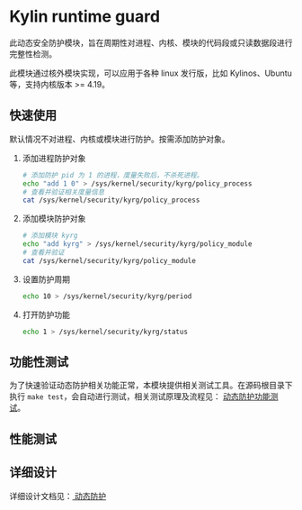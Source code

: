 # Kylin runtime guard

此动态安全防护模块，旨在周期性对进程、内核、模块的代码段或只读数据段进行完整性检测。

此模块通过核外模块实现，可以应用于各种 linux 发行版，比如 Kylinos、Ubuntu 等，支持内核版本 >= 4.19。

## 快速使用

默认情况不对进程、内核或模块进行防护。按需添加防护对象。

1. 添加进程防护对象

   ```bash
   # 添加防护 pid 为 1 的进程，度量失败后，不杀死进程。
   echo "add 1 0" > /sys/kernel/security/kyrg/policy_process
   # 查看并验证相关度量信息
   cat /sys/kernel/security/kyrg/policy_process
   ```

2. 添加模块防护对象

   ```bash
   # 添加模块 kyrg
   echo "add kyrg" > /sys/kernel/security/kyrg/policy_module
   # 查看并验证
   cat /sys/kernel/security/kyrg/policy_module
   ```

3. 设置防护周期

   ```bash
   echo 10 > /sys/kernel/security/kyrg/period
   ```

4. 打开防护功能

   ```bash
   echo 1 > /sys/kernel/security/kyrg/status
   ```

## 功能性测试

为了快速验证动态防护相关功能正常，本模块提供相关测试工具。在源码根目录下执行 `make test`，会自动进行测试，相关测试原理及流程见： [动态防护功能测试](./test/README.md)。

## 性能测试



## 详细设计


详细设计文档见：[ 动态防护 ](https://resolute-gym-6bc.notion.site/1cfbfb77ca7d417695590386290594cd)
